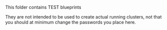 This folder contains TEST blueprints

They are not intended to be used to create actual running clusters, not that you should at minimum change the passwords you place here.